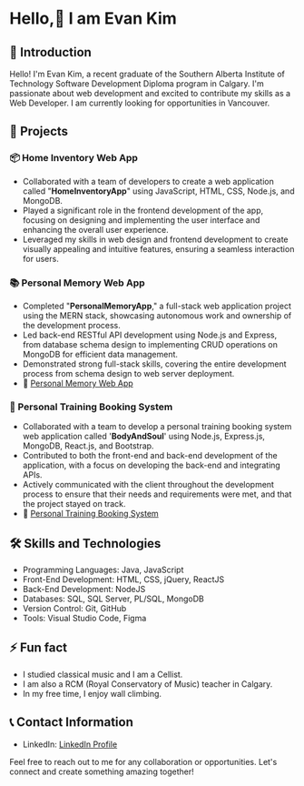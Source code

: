 # Hello,👋 I am Evan Kim 

## 🌟 Introduction

Hello! I'm Evan Kim, a recent graduate of the Southern Alberta Institute of Technology Software Development Diploma program in Calgary. I'm passionate about web development and excited to contribute my skills as a Web Developer. I am currently looking for opportunities in Vancouver. 

## 🚀 Projects

### 📦 Home Inventory Web App

- Collaborated with a team of developers to create a web application called "**HomeInventoryApp**" using JavaScript, HTML, CSS, Node.js, and MongoDB.
- Played a significant role in the frontend development of the app, focusing on designing and implementing the user interface and enhancing the overall user experience.
- Leveraged my skills in web design and frontend development to create visually appealing and intuitive features, ensuring a seamless interaction for users.

### 📚 Personal Memory Web App

- Completed "**PersonalMemoryApp**," a full-stack web application project using the MERN stack, showcasing autonomous work and ownership of the development process.
- Led back-end RESTful API development using Node.js and Express, from database schema design to implementing CRUD operations on MongoDB for efficient data management.
- Demonstrated strong full-stack skills, covering the entire development process from schema design to web server deployment.
- 🔗 [Personal Memory Web App](https://mern-third-frontend.web.app/)

### 💪 Personal Training Booking System

- Collaborated with a team to develop a personal training booking system web application called '**BodyAndSoul**' using Node.js, Express.js, MongoDB, React.js, and Bootstrap.
- Contributed to both the front-end and back-end development of the application, with a focus on developing the back-end and integrating APIs.
- Actively communicated with the client throughout the development process to ensure that their needs and requirements were met, and that the project stayed on track.
- 🔗 [Personal Training Booking System](https://bodyandsoul.herokuapp.com/)

## 🛠️ Skills and Technologies

- Programming Languages: Java, JavaScript
- Front-End Development: HTML, CSS, jQuery, ReactJS
- Back-End Development: NodeJS
- Databases: SQL, SQL Server, PL/SQL, MongoDB
- Version Control: Git, GitHub
- Tools: Visual Studio Code, Figma

## ⚡ Fun fact

- I studied classical music and I am a Cellist.
- I am also a RCM (Royal Conservatory of Music) teacher in Calgary.
- In my free time, I enjoy wall climbing.


## 📞 Contact Information

- LinkedIn: [LinkedIn Profile](https://www.linkedin.com/in/evan977512/)

Feel free to reach out to me for any collaboration or opportunities. Let's connect and create something amazing together!
